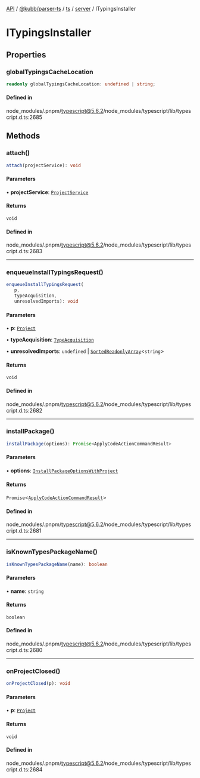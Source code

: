 [API](../../../../../../../packages.md) / [@kubb/parser-ts](../../../../../index.md) / [ts](../../../index.md) / [server](../index.md) / ITypingsInstaller

# ITypingsInstaller

## Properties

### globalTypingsCacheLocation

```ts
readonly globalTypingsCacheLocation: undefined | string;
```

#### Defined in

node\_modules/.pnpm/typescript@5.6.2/node\_modules/typescript/lib/typescript.d.ts:2685

## Methods

### attach()

```ts
attach(projectService): void
```

#### Parameters

• **projectService**: [`ProjectService`](../classes/ProjectService.md)

#### Returns

`void`

#### Defined in

node\_modules/.pnpm/typescript@5.6.2/node\_modules/typescript/lib/typescript.d.ts:2683

***

### enqueueInstallTypingsRequest()

```ts
enqueueInstallTypingsRequest(
   p, 
   typeAcquisition, 
   unresolvedImports): void
```

#### Parameters

• **p**: [`Project`](../classes/Project.md)

• **typeAcquisition**: [`TypeAcquisition`](../../../interfaces/TypeAcquisition.md)

• **unresolvedImports**: `undefined` \| [`SortedReadonlyArray`](../../../interfaces/SortedReadonlyArray.md)\<`string`\>

#### Returns

`void`

#### Defined in

node\_modules/.pnpm/typescript@5.6.2/node\_modules/typescript/lib/typescript.d.ts:2682

***

### installPackage()

```ts
installPackage(options): Promise<ApplyCodeActionCommandResult>
```

#### Parameters

• **options**: [`InstallPackageOptionsWithProject`](InstallPackageOptionsWithProject.md)

#### Returns

`Promise`\<[`ApplyCodeActionCommandResult`](../../../interfaces/ApplyCodeActionCommandResult.md)\>

#### Defined in

node\_modules/.pnpm/typescript@5.6.2/node\_modules/typescript/lib/typescript.d.ts:2681

***

### isKnownTypesPackageName()

```ts
isKnownTypesPackageName(name): boolean
```

#### Parameters

• **name**: `string`

#### Returns

`boolean`

#### Defined in

node\_modules/.pnpm/typescript@5.6.2/node\_modules/typescript/lib/typescript.d.ts:2680

***

### onProjectClosed()

```ts
onProjectClosed(p): void
```

#### Parameters

• **p**: [`Project`](../classes/Project.md)

#### Returns

`void`

#### Defined in

node\_modules/.pnpm/typescript@5.6.2/node\_modules/typescript/lib/typescript.d.ts:2684

